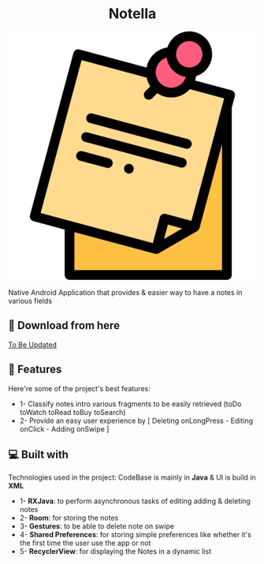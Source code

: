 <h1 align="center" id="title">Notella</h1>

<p align="center"><img src="https://github.com/mossssama/Notella/blob/main/NotesApp/app/src/main/res/drawable/ic_app.png" alt="project-image"></p>

<p id="description">Native Android Application that provides &amp; easier way to have a notes in various fields</p>


<h2>🚀 Download from here</h2>

[To Be Updated](https://github.com/mossssama/Notella)
  
<h2>🧐 Features</h2>

Here're some of the project's best features:

*   1- Classify notes intro various fragments to be easily retrieved (toDo toWatch toRead toBuy toSearch)
*   2- Provide an easy user experience by \[ Deleting onLongPress - Editing onClick - Adding onSwipe \]

  
  
<h2>💻 Built with</h2>

Technologies used in the project: CodeBase is mainly in **Java** & UI is build in **XML**
*   1- **RXJava**: to perform asynchronous tasks of editing adding & deleting notes
*   2- **Room**: for storing the notes
*   3- **Gestures**: to be able to delete note on swipe
*   4- **Shared Preferences**: for storing simple preferences like whether it's the first time the user use the app or not
*   5- **RecyclerView**: for displaying the Notes in a dynamic list

